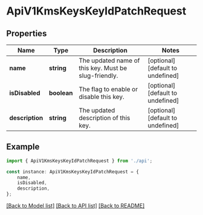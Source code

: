 # ApiV1KmsKeysKeyIdPatchRequest


## Properties

Name | Type | Description | Notes
------------ | ------------- | ------------- | -------------
**name** | **string** | The updated name of this key. Must be slug-friendly. | [optional] [default to undefined]
**isDisabled** | **boolean** | The flag to enable or disable this key. | [optional] [default to undefined]
**description** | **string** | The updated description of this key. | [optional] [default to undefined]

## Example

```typescript
import { ApiV1KmsKeysKeyIdPatchRequest } from './api';

const instance: ApiV1KmsKeysKeyIdPatchRequest = {
    name,
    isDisabled,
    description,
};
```

[[Back to Model list]](../README.md#documentation-for-models) [[Back to API list]](../README.md#documentation-for-api-endpoints) [[Back to README]](../README.md)
